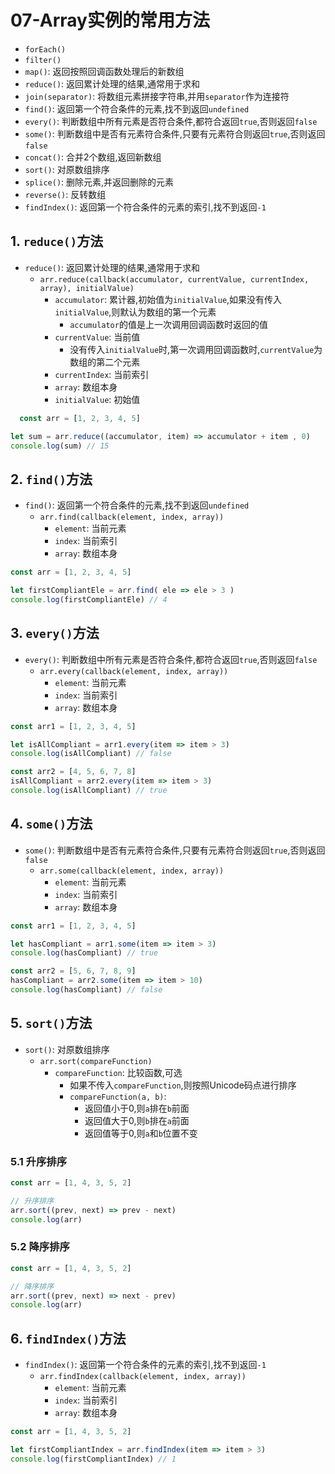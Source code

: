 # 07-Array实例的常用方法

- `forEach()`
- `filter()`
- `map()`: 返回按照回调函数处理后的新数组
- `reduce()`: 返回累计处理的结果,通常用于求和
- `join(separator)`: 将数组元素拼接字符串,并用`separator`作为连接符
- `find()`: 返回第一个符合条件的元素,找不到返回`undefined`
- `every()`: 判断数组中所有元素是否符合条件,都符合返回`true`,否则返回`false`
- `some()`: 判断数组中是否有元素符合条件,只要有元素符合则返回`true`,否则返回`false`
- `concat()`: 合并2个数组,返回新数组
- `sort()`: 对原数组排序
- `splice()`: 删除元素,并返回删除的元素
- `reverse()`: 反转数组
- `findIndex()`: 返回第一个符合条件的元素的索引,找不到返回`-1`

## 1. `reduce()`方法

- `reduce()`: 返回累计处理的结果,通常用于求和
    - `arr.reduce(callback(accumulator, currentValue, currentIndex, array), initialValue)`
        - `accumulator`: 累计器,初始值为`initialValue`,如果没有传入`initialValue`,则默认为数组的第一个元素
            - `accumulator`的值是上一次调用回调函数时返回的值
        - `currentValue`: 当前值
            - 没有传入`initialValue`时,第一次调用回调函数时,`currentValue`为数组的第二个元素
        - `currentIndex`: 当前索引
        - `array`: 数组本身
        - `initialValue`: 初始值

```javascript
  const arr = [1, 2, 3, 4, 5]

let sum = arr.reduce((accumulator, item) => accumulator + item , 0)
console.log(sum) // 15
```

## 2. `find()`方法

- `find()`: 返回第一个符合条件的元素,找不到返回`undefined`
    - `arr.find(callback(element, index, array))`
        - `element`: 当前元素
        - `index`: 当前索引
        - `array`: 数组本身

```javascript
const arr = [1, 2, 3, 4, 5]

let firstCompliantEle = arr.find( ele => ele > 3 )
console.log(firstCompliantEle) // 4
```

## 3. `every()`方法

- `every()`: 判断数组中所有元素是否符合条件,都符合返回`true`,否则返回`false`
    - `arr.every(callback(element, index, array))`
        - `element`: 当前元素
        - `index`: 当前索引
        - `array`: 数组本身

```javascript
const arr1 = [1, 2, 3, 4, 5]

let isAllCompliant = arr1.every(item => item > 3)
console.log(isAllCompliant) // false

const arr2 = [4, 5, 6, 7, 8]
isAllCompliant = arr2.every(item => item > 3)
console.log(isAllCompliant) // true
```

## 4. `some()`方法

- `some()`: 判断数组中是否有元素符合条件,只要有元素符合则返回`true`,否则返回`false`
    - `arr.some(callback(element, index, array))`
        - `element`: 当前元素
        - `index`: 当前索引
        - `array`: 数组本身

```javascript
const arr1 = [1, 2, 3, 4, 5]

let hasCompliant = arr1.some(item => item > 3)
console.log(hasCompliant) // true

const arr2 = [5, 6, 7, 8, 9]
hasCompliant = arr2.some(item => item > 10)
console.log(hasCompliant) // false
```

## 5. `sort()`方法

- `sort()`: 对原数组排序
  - `arr.sort(compareFunction)`
    - `compareFunction`: 比较函数,可选
      - 如果不传入`compareFunction`,则按照Unicode码点进行排序
      - `compareFunction(a, b)`: 
        - 返回值小于0,则`a`排在`b`前面
        - 返回值大于0,则`b`排在`a`前面
        - 返回值等于0,则`a`和`b`位置不变

### 5.1 升序排序

```javascript
const arr = [1, 4, 3, 5, 2]

// 升序排序
arr.sort((prev, next) => prev - next)
console.log(arr)
```

### 5.2 降序排序

```javascript
const arr = [1, 4, 3, 5, 2]

// 降序排序
arr.sort((prev, next) => next - prev)
console.log(arr)
```

## 6. `findIndex()`方法

- `findIndex()`: 返回第一个符合条件的元素的索引,找不到返回`-1`
    - `arr.findIndex(callback(element, index, array))`
        - `element`: 当前元素
        - `index`: 当前索引
        - `array`: 数组本身

```javascript
const arr = [1, 4, 3, 5, 2]

let firstCompliantIndex = arr.findIndex(item => item > 3)
console.log(firstCompliantIndex) // 1
```